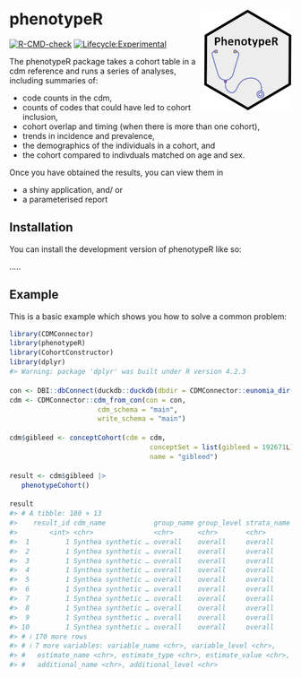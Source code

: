 
<!-- README.md is generated from README.Rmd. Please edit that file -->

# phenotypeR <img src="man/figures/logo.png" align="right" height="180"/>

<!-- badges: start -->

[![R-CMD-check](https://github.com/oxford-pharmacoepi/phenotypeR/actions/workflows/R-CMD-check.yaml/badge.svg)](https://github.com/oxford-pharmacoepi/phenotypeR/actions/workflows/R-CMD-check.yaml)
[![Lifecycle:Experimental](https://img.shields.io/badge/Lifecycle-Experimental-339999)](https://lifecycle.r-lib.org/articles/stages.html#experimental)

<!-- badges: end -->

The phenotypeR package takes a cohort table in a cdm reference and runs
a series of analyses, including summaries of:  
- code counts in the cdm,  
- counts of codes that could have led to cohort inclusion,  
- cohort overlap and timing (when there is more than one cohort),  
- trends in incidence and prevalence,  
- the demographics of the individuals in a cohort, and  
- the cohort compared to indivduals matched on age and sex.

Once you have obtained the results, you can view them in  
- a shiny application, and/ or  
- a parameterised report

## Installation

You can install the development version of phenotypeR like so:

…..

## Example

This is a basic example which shows you how to solve a common problem:

``` r
library(CDMConnector)
library(phenotypeR)
library(CohortConstructor)
library(dplyr)
#> Warning: package 'dplyr' was built under R version 4.2.3

con <- DBI::dbConnect(duckdb::duckdb(dbdir = CDMConnector::eunomia_dir()))
cdm <- CDMConnector::cdm_from_con(con = con,
                      cdm_schema = "main",
                      write_schema = "main")

cdm$gibleed <- conceptCohort(cdm = cdm,
                                   conceptSet = list(gibleed = 192671L),
                                   name = "gibleed")

result <- cdm$gibleed |>
   phenotypeCohort()

result
#> # A tibble: 180 × 13
#>    result_id cdm_name            group_name group_level strata_name strata_level
#>        <int> <chr>               <chr>      <chr>       <chr>       <chr>       
#>  1         1 Synthea synthetic … overall    overall     overall     overall     
#>  2         1 Synthea synthetic … overall    overall     overall     overall     
#>  3         1 Synthea synthetic … overall    overall     overall     overall     
#>  4         1 Synthea synthetic … overall    overall     overall     overall     
#>  5         1 Synthea synthetic … overall    overall     overall     overall     
#>  6         1 Synthea synthetic … overall    overall     overall     overall     
#>  7         1 Synthea synthetic … overall    overall     overall     overall     
#>  8         1 Synthea synthetic … overall    overall     overall     overall     
#>  9         1 Synthea synthetic … overall    overall     overall     overall     
#> 10         1 Synthea synthetic … overall    overall     overall     overall     
#> # ℹ 170 more rows
#> # ℹ 7 more variables: variable_name <chr>, variable_level <chr>,
#> #   estimate_name <chr>, estimate_type <chr>, estimate_value <chr>,
#> #   additional_name <chr>, additional_level <chr>
```
